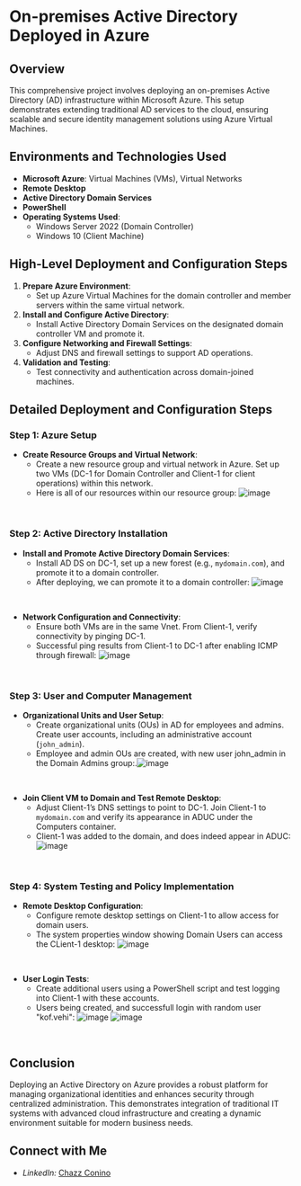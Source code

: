 # On-premises Active Directory Deployed in Azure

## Overview
This comprehensive project involves deploying an on-premises Active Directory (AD) infrastructure within Microsoft Azure. This setup demonstrates extending traditional AD services to the cloud, ensuring scalable and secure identity management solutions using Azure Virtual Machines.

## Environments and Technologies Used
- **Microsoft Azure**: Virtual Machines (VMs), Virtual Networks
- **Remote Desktop**
- **Active Directory Domain Services**
- **PowerShell**
- **Operating Systems Used**:
  - Windows Server 2022 (Domain Controller)
  - Windows 10 (Client Machine)

## High-Level Deployment and Configuration Steps
1. **Prepare Azure Environment**:
   - Set up Azure Virtual Machines for the domain controller and member servers within the same virtual network.
2. **Install and Configure Active Directory**:
   - Install Active Directory Domain Services on the designated domain controller VM and promote it.
3. **Configure Networking and Firewall Settings**:
   - Adjust DNS and firewall settings to support AD operations.
4. **Validation and Testing**:
   - Test connectivity and authentication across domain-joined machines.

## Detailed Deployment and Configuration Steps

### Step 1: Azure Setup
- **Create Resource Groups and Virtual Network**:
  - Create a new resource group and virtual network in Azure. Set up two VMs (DC-1 for Domain Controller and Client-1 for client operations) within this network.
  - Here is all of our resources within our resource group: ![image](https://github.com/00chazz/configure-ad/assets/63687898/eeb0ff50-74ef-43da-9688-24b72bb8c176)

<br />

### Step 2: Active Directory Installation
- **Install and Promote Active Directory Domain Services**:
  - Install AD DS on DC-1, set up a new forest (e.g., `mydomain.com`), and promote it to a domain controller.
  - After deploying, we can promote it to a domain controller:
    ![image](https://github.com/00chazz/configure-ad/assets/63687898/5c5c56f2-e75a-43c7-944f-b163acb6cb70)

<br />

- **Network Configuration and Connectivity**:
  - Ensure both VMs are in the same Vnet. From Client-1, verify connectivity by pinging DC-1.
  - Successful ping results from Client-1 to DC-1 after enabling ICMP through firewall:
    ![image](https://github.com/00chazz/configure-ad/assets/63687898/52f38d10-3b4e-474e-955b-1741e8578c00)

<br />

### Step 3: User and Computer Management
- **Organizational Units and User Setup**:
  - Create organizational units (OUs) in AD for employees and admins. Create user accounts, including an administrative account (`john_admin`).
  - Employee and admin OUs are created, with new user john_admin in the Domain Admins group:.![image](https://github.com/00chazz/configure-ad/assets/63687898/6dfccff2-aac1-4d56-bfb4-d889b6562e08)

<br />

- **Join Client VM to Domain and Test Remote Desktop**:
  - Adjust Client-1’s DNS settings to point to DC-1. Join Client-1 to `mydomain.com` and verify its appearance in ADUC under the Computers container.
  - Client-1 was added to the domain, and does indeed appear in ADUC:![image](https://github.com/00chazz/configure-ad/assets/63687898/1bad10e3-4121-465b-9850-3a15c484ef9e)

<br />

### Step 4: System Testing and Policy Implementation
- **Remote Desktop Configuration**:
  - Configure remote desktop settings on Client-1 to allow access for domain users.
  - The system properties window showing Domain Users can access the CLient-1 desktop: ![image](https://github.com/00chazz/configure-ad/assets/63687898/59830771-fdbc-4b8c-ad7e-9c15a35c788f)


<br />

- **User Login Tests**:
  - Create additional users using a PowerShell script and test logging into Client-1 with these accounts.
  - Users being created, and successfull login with random user "kof.vehi":
     ![image](https://github.com/00chazz/configure-ad/assets/63687898/74fdc050-5d0c-4def-8932-0f6afac3aa10)
   ![image](https://github.com/00chazz/configure-ad/assets/63687898/9ed4ecd4-2ddb-43df-b08c-636dfa04da73)



<br />

## Conclusion
Deploying an Active Directory on Azure provides a robust platform for managing organizational identities and enhances security through centralized administration. This demonstrates integration of traditional IT systems with advanced cloud infrastructure and creating a dynamic environment suitable for modern business needs.

## Connect with Me
- *LinkedIn:* [Chazz Conino](https://www.linkedin.com/in/chazz-c-382a75122/)
